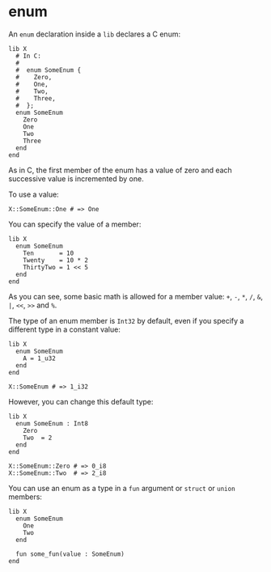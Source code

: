 # enum

An `enum` declaration inside a `lib` declares a C enum:

```crystal
lib X
  # In C:
  #
  #  enum SomeEnum {
  #    Zero,
  #    One,
  #    Two,
  #    Three,
  #  };
  enum SomeEnum
    Zero
    One
    Two
    Three
  end
end
```

As in C, the first member of the enum has a value of zero and each successive value is incremented by one.

To use a value:

```crystal
X::SomeEnum::One # => One
```

You can specify the value of a member:

```crystal
lib X
  enum SomeEnum
    Ten       = 10
    Twenty    = 10 * 2
    ThirtyTwo = 1 << 5
  end
end
```

As you can see, some basic math is allowed for a member value: `+`, `-`, `*`, `/`, `&`, `|`, `<<`, `>>` and `%`.

The type of an enum member is `Int32` by default, even if you specify a different type in a constant value:

```crystal
lib X
  enum SomeEnum
    A = 1_u32
  end
end

X::SomeEnum # => 1_i32
```

However, you can change this default type:

```crystal
lib X
  enum SomeEnum : Int8
    Zero
    Two  = 2
  end
end

X::SomeEnum::Zero # => 0_i8
X::SomeEnum::Two  # => 2_i8
```

You can use an enum as a type in a `fun` argument or `struct` or `union` members:

```crystal
lib X
  enum SomeEnum
    One
    Two
  end

  fun some_fun(value : SomeEnum)
end
```
